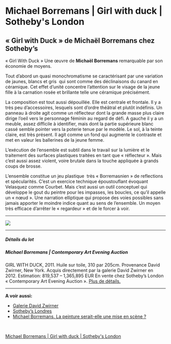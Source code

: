 # Michael Borremans | Girl with duck | Sotheby's London
## « Girl with Duck » de Michaël Borremans chez Sotheby’s

« Girl With Duck » Une œuvre de **Michaël Borremans** remarquable par son économie de moyens.

Tout d’abord un quasi monochromatisme se caractérisant par une variation de jaunes, blancs et gris  qui sont comme des déclinaisons du canard en céramique. Cet effet d’unité concentre l’attention sur le visage de la jeune fille à la carnation rosée et brillante telle une céramique précisément.

La composition est tout aussi dépouillée. Elle est centrale et frontale. Il y a très peu d’accessoires, lesquels sont d’ordre théâtral et plutôt indéfinis. Un panneau à droite agit comme un réflecteur dont la grande masse plus claire dirige l’oeil vers le personnage féminin au regard de défi. A gauche il y a un meuble, assez difficile à identifier, mais dont la partie supérieure blanc cassé semble pointer vers la poterie tenue par le modèle. Le sol, à la teinte claire, est très présent. Il agit comme un fond qui augmente le contraste et met en valeur les ballerines de la jeune femme.

L’exécution de l’ensemble est subtil dans le travail sur la lumière et le traitement des surfaces plastiques traitées en tant que « réflecteur ». Mais c’est aussi assez violent, voire brutale dans la touche appliquée à grands coups de brosse.

L’ensemble constitue un jeu plastique  très « Borremasnien » de reflections et spécularités. C’est un exercice technique époustouflant évoquant Velasquez comme Courbet. Mais c’est aussi un outil conceptuel qui développe le gout du peintre pour les impasses, les boucles, ce qu’il appelle un « nœud ». Une narration elliptique qui propose des voies possibles sans jamais apporter le moindre indice quant au sens de l’ensemble. Un moyen très efficace d’arrêter le « regardeur » et de le forcer à voir.

---

![](Michael%20Borremans%20%7C%20Girl%20with%20duck%20%7C%20Sotheby's%20London/432L15024_8NXZX-679x1024.jpg)

---

##### Détails du lot

##### Michael Borremans | Contemporary Art Evening Auction

GIRL WITH DUCK, 2011. Huile sur toile, 310 par 205cm. Provenance David Zwirner, New York. Acquis directement par la galerie David Zwirner en 2012. Estimation: 819,537 – 1,365,895 EUR
En vente chez Sotheby’s London « Contemporary Art Evening Auction ».
[Plus de détails.](http://www.sothebys.com/en/auctions/ecatalogue/2015/contemporary-art-evening-auction-l15024/lot.15.html?ref=artefields.net)

---

**A voir aussi:**

* [Galerie David Zwirner](http://www.davidzwirner.com/artists/michael-borremans/?ref=artefields.net)
* [Sotheby’s Londres](http://www.sothebys.com/en/auctions/ecatalogue/2015/contemporary-art-evening-auction-l15024/lot.15.html?ref=artefields.net)
* [Michael Borremans. La peinture serait-elle une mise en scène ?](https://www.artefields.net/michael-borremans/)

⠀

[Michael Borremans | Girl with duck | Sotheby's London](https://www.artefields.net/michael-borremans-girl-with-duck-sothebys/)